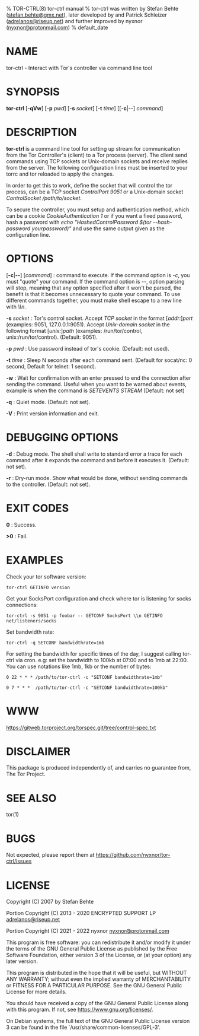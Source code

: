 % TOR-CTRL(8) tor-ctrl manual
% tor-ctrl was written by Stefan Behte (stefan.behte@gmx.net), later developed by and Patrick Schleizer (adrelanos@riseup.net) and further improved by nyxnor (nyxnor@protonmail.com)
% default_date

# NAME

tor-ctrl - Interact with Tor's controller via command line tool

# SYNOPSIS

**tor-ctrl** [**-qVw**] [**-p** *pwd*] [**-s** *socket*] [**-t** *time*] [[**-c**|**--**] *command*]

# DESCRIPTION

**tor-ctrl** is a command line tool for setting up stream for communication from the Tor Controller's (client) to a Tor process (server). The client send commands using TCP sockets or Unix-domain sockets and receive replies from the server.
The following configuration lines must be inserted to your torrc and tor reloaded to apply the changes.

In order to get this to work, define the socket that will control the tor process, can be a TCP socket *ControlPort 9051* or a Unix-domain socket *ControlSocket /path/to/socket*.

To secure the controller, you must setup and authentication method, which can be a cookie
*CookieAuthentication 1* or if you want a fixed password, hash a password with *echo "HashedControlPassword $(tor --hash-password yourpassword)"* and use the same output given as the configuration line.

# OPTIONS

[**-c**|**--**] [*command*]
: command to execute. If the command option is *-c*, you must "quote" your command. If the command option is *--*, option parsing will stop, meaning that any option specified after it won't be parsed, the benefit is that it becomes unnecessary to quote your command. To use different commands together, you must make shell escape to a new line with *\\\\n*.

**-s** *socket*
: Tor's control socket. Accept *TCP socket* in the format [*addr:*]*port* (examples: 9051, 127.0.0.1:9051). Accept *Unix-domain socket* in the following format [*unix:*]*path* (examples: /run/tor/control, unix:/run/tor/control). (Default: 9051).

**-p** *pwd*
: Use password instead of tor's cookie. (Default: not used).

**-t** *time*
: Sleep N seconds after each command sent. (Default for socat/nc: 0 second, Default for telnet: 1 second).

**-w**
: Wait for confirmation with an enter pressed to end the connection after sending the command. Useful when you want to be warned about events, example is when the command is *SETEVENTS STREAM* (Default: not set)

**-q**
: Quiet mode. (Default: not set).

**-V**
: Print version information and exit.

# DEBUGGING OPTIONS

**-d**
: Debug mode. The shell shall write to standard error a trace for each command after it expands the command and before it executes it. (Default: not set).

**-r**
: Dry-run mode. Show what would be done, without sending commands to the controller. (Default: not set).

# EXIT CODES

**0**
: Success.

**>0**
: Fail.

# EXAMPLES

Check your tor software version:
```
tor-ctrl GETINFO version
```

Get your SocksPort configuration and check where tor is listening for socks connections:
```
tor-ctrl -s 9051 -p foobar -- GETCONF SocksPort \\n GETINFO net/listeners/socks
```

Set bandwidth rate:
```
tor-ctrl -q SETCONF bandwidthrate=1mb
```

For setting the bandwidth for specific times of the day, I suggest calling tor-ctrl via cron. e.g: set the bandwidth to 100kb at 07:00 and to 1mb at 22:00. You can use notations like 1mb, 1kb or the number of bytes:
```
0 22 * * * /path/to/tor-ctrl -c "SETCONF bandwidthrate=1mb"

0 7 * * *  /path/to/tor-ctrl -c "SETCONF bandwidthrate=100kb"
```

# WWW

https://gitweb.torproject.org/torspec.git/tree/control-spec.txt

# DISCLAIMER

This package is produced independently of, and carries no guarantee from, The
Tor Project.

# SEE ALSO

tor(1)

# BUGS

Not expected, please report them at https://github.com/nyxnor/tor-ctrl/issues

# LICENSE

Copyright (C) 2007 by Stefan Behte

Portion Copyright (C) 2013 - 2020 ENCRYPTED SUPPORT LP <adrelanos@riseup.net>

Portion Copyright (C) 2021 - 2022 nyxnor <nyxnor@protonmail.com>

This program is free software: you can redistribute it and/or modify
it under the terms of the GNU General Public License as published by
the Free Software Foundation, either version 3 of the License, or
(at your option) any later version.

This program is distributed in the hope that it will be useful,
but WITHOUT ANY WARRANTY; without even the implied warranty of
MERCHANTABILITY or FITNESS FOR A PARTICULAR PURPOSE.  See the
GNU General Public License for more details.

You should have received a copy of the GNU General Public License
along with this program.  If not, see <https://www.gnu.org/licenses/>.

On Debian systems, the full text of the GNU General Public
License version 3 can be found in the file
`/usr/share/common-licenses/GPL-3'.
